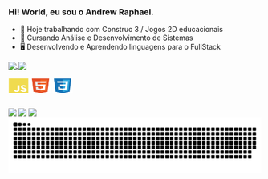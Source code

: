 ### Hi! World, eu sou o Andrew Raphael.

- 👔 Hoje trabalhando com Construc 3 / Jogos 2D educacionais
- 📓 Cursando Análise e Desenvolvimento de Sistemas
- 🖥️ Desenvolvendo e Aprendendo linguagens para o FullStack
 
 <div>
    <a href="https://github.com/AndDevI/github-readme-stats">
  <img height=170 align="center" src="https://github-readme-stats.vercel.app/api?username=AndDevI&show_icons=true&theme=gradient" />
</a>
<a href="https://github.com/AndDevI/convoychat">
  <img height=170 align="center" src="https://github-readme-stats.vercel.app/api/top-langs?username=AndDevI&layout=compact&langs_count=8&card_width=320&theme=gradient" />
</a>
 </div>
 

<div style="display: inline_block"><br>
  <img align="center" alt="And-Js" height="30" width="40" src="https://raw.githubusercontent.com/devicons/devicon/master/icons/javascript/javascript-plain.svg">
  <img align="center" alt="And-HTML" height="30" width="40" src="https://raw.githubusercontent.com/devicons/devicon/master/icons/html5/html5-original.svg">
  <img align="center" alt="And-CSS" height="30" width="40" src="https://raw.githubusercontent.com/devicons/devicon/master/icons/css3/css3-original.svg">
</div>

##

 <div>  
  <a href = "mailto:andrewrgpires@gmail.com"><img src="https://img.shields.io/badge/-Gmail-%23333?style=for-the-badge&logo=gmail&logoColor=white" target="_blank"></a>
  <a href="https://www.linkedin.com/in/andrew-pires-rgcc/" target="_blank"><img src="https://img.shields.io/badge/-LinkedIn-%230077B5?style=for-the-badge&logo=linkedin&logoColor=white" target="_blank"></a>
  <a href="https://w.app/7kemrf" target="_blank"><img src="https://img.shields.io/badge/WhatsApp-25D366?style=for-the-badge&logo=whatsapp&logoColor=white" target="_blank"></a>
<div>

<picture>
  <source media="(prefers-color-scheme: dark)" srcset="https://raw.githubusercontent.com/AndDevI/AndDevI/output/github-contribution-grid-snake-dark.svg">
  <source media="(prefers-color-scheme: light)" srcset="https://raw.githubusercontent.com/AndDevI/AndDevI/output/github-contribution-grid-snake.svg">
  <img alt="github contribution grid snake animation" src="https://raw.githubusercontent.com/AndDevI/AndDevI/output/github-contribution-grid-snake.svg">
</picture>
